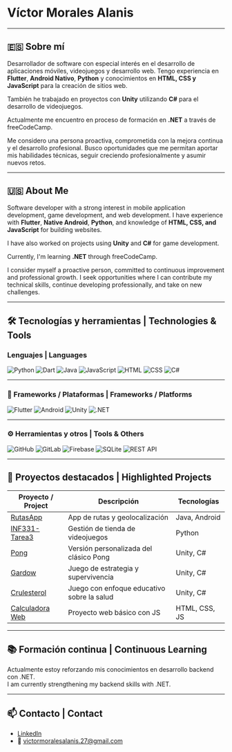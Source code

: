 # Víctor Morales Alanis

---

## 🇪🇸 Sobre mí

Desarrollador de software con especial interés en el desarrollo de aplicaciones móviles, videojuegos y desarrollo web. Tengo experiencia en **Flutter**, **Android Nativo**, **Python** y conocimientos en **HTML, CSS y JavaScript** para la creación de sitios web.

También he trabajado en proyectos con **Unity** utilizando **C#** para el desarrollo de videojuegos.

Actualmente me encuentro en proceso de formación en **.NET** a través de freeCodeCamp.

Me considero una persona proactiva, comprometida con la mejora continua y el desarrollo profesional. Busco oportunidades que me permitan aportar mis habilidades técnicas, seguir creciendo profesionalmente y asumir nuevos retos.

---

## 🇺🇸 About Me

Software developer with a strong interest in mobile application development, game development, and web development. I have experience with **Flutter**, **Native Android**, **Python**, and knowledge of **HTML, CSS, and JavaScript** for building websites.

I have also worked on projects using **Unity** and **C#** for game development.

Currently, I'm learning **.NET** through freeCodeCamp.

I consider myself a proactive person, committed to continuous improvement and professional growth. I seek opportunities where I can contribute my technical skills, continue developing professionally, and take on new challenges.

---

## 🛠️ Tecnologías y herramientas | Technologies & Tools

### Lenguajes | Languages 
![Python](https://img.shields.io/badge/Python-3.10-blue?logo=python&logoColor=white)
![Dart](https://img.shields.io/badge/Dart-Mobile-blue?logo=dart&logoColor=white)
![Java](https://img.shields.io/badge/Java-OOP-orange?logo=java&logoColor=white)
![JavaScript](https://img.shields.io/badge/JavaScript-ES6-yellow?logo=javascript&logoColor=black)
![HTML](https://img.shields.io/badge/HTML5-Web-orange?logo=html5&logoColor=white)
![CSS](https://img.shields.io/badge/CSS3-Design-blue?logo=css3&logoColor=white)
![C#](https://img.shields.io/badge/C%23-.NET-9B4F96?logo=csharp&logoColor=white)

---
### 🧩 Frameworks / Plataformas | Frameworks / Platforms

![Flutter](https://img.shields.io/badge/Flutter-Cross%20Platform-blue?logo=flutter&logoColor=white)
![Android](https://img.shields.io/badge/Android-Native-brightgreen?logo=android&logoColor=white)
![Unity](https://img.shields.io/badge/Unity-Game%20Development-black?logo=unity&logoColor=white)
![.NET](https://img.shields.io/badge/.NET-Learning-purple?logo=dotnet&logoColor=white)

---

### ⚙️ Herramientas y otros | Tools & Others

![GitHub](https://img.shields.io/badge/GitHub-Code-181717?logo=github)
![GitLab](https://img.shields.io/badge/GitLab-Code-FC6D26?logo=gitlab&logoColor=white)
![Firebase](https://img.shields.io/badge/Firebase-Backend-FFCA28?logo=firebase&logoColor=black)
![SQLite](https://img.shields.io/badge/SQLite-Database-003B57?logo=sqlite&logoColor=white)
![REST API](https://img.shields.io/badge/REST-API-black)

---

## 📂 Proyectos destacados | Highlighted Projects

| Proyecto / Project | Descripción | Tecnologías |
|--------------------|-------------|-------------|
| [RutasApp](https://github.com/vamorale/RutasApp) | App de rutas y geolocalización | Java, Android |
| [INF331-Tarea3](https://github.com/vamorale/INF331-Tarea3) | Gestión de tienda de videojuegos | Python |
| [Pong](https://github.com/vamorale/pong) | Versión personalizada del clásico Pong | Unity, C# |
| [Gardow](https://github.com/vamorale/Gardow) | Juego de estrategia y supervivencia | Unity, C# |
| [Crulesterol](https://github.com/vamorale/Crulesterol) | Juego con enfoque educativo sobre la salud | Unity, C# |
| [Calculadora Web](https://github.com/vamorale/calculadora-web) | Proyecto web básico con JS | HTML, CSS, JS |

---

## 📚 Formación continua | Continuous Learning

Actualmente estoy reforzando mis conocimientos en desarrollo backend con .NET.  
I am currently strengthening my backend skills with .NET.

---

## 📫 Contacto | Contact

- [LinkedIn](https://www.linkedin.com/in/victor-morales-alanis)
- 📧 victormoralesalanis.27@gmail.com
